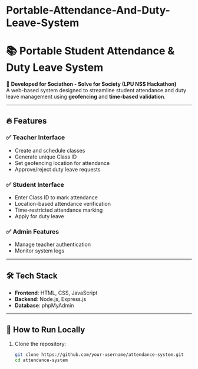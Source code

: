 # Portable-Attendance-And-Duty-Leave-System

# 📚 Portable Student Attendance & Duty Leave System

🚀 **Developed for Sociathon - Solve for Society (LPU NSS Hackathon)**  
A web-based system designed to streamline student attendance and duty leave management using **geofencing** and **time-based validation**.

---

## 🔥 Features  
### ✅ **Teacher Interface**  
- Create and schedule classes  
- Generate unique Class ID  
- Set geofencing location for attendance  
- Approve/reject duty leave requests  

### ✅ **Student Interface**  
- Enter Class ID to mark attendance  
- Location-based attendance verification  
- Time-restricted attendance marking  
- Apply for duty leave  

### ✅ **Admin Features**  
- Manage teacher authentication  
- Monitor system logs  

---

## 🛠️ Tech Stack  
- **Frontend**: HTML, CSS, JavaScript  
- **Backend**: Node.js, Express.js  
- **Database**: phpMyAdmin

---

## 🚀 How to Run Locally  
1. Clone the repository:  
   ```bash
   git clone https://github.com/your-username/attendance-system.git
   cd attendance-system
